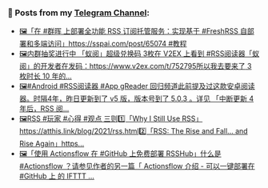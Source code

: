 ### 📰 Posts from my [Telegram Channel](https://t.me/s/aboutrss):
<!-- BLOG-POST-LIST:START -->
- [🖼「在 #群晖 上部署全功能 RSS 订阅托管服务：实现基于 #FreshRSS 自部署和多端访问」https://sspai.com/post/65074 #教程](https://t.me/aboutrss/960)
- [🖼内群抽奖进行中 「蚁阅」超级兑换码 3枚在 V2EX 上看到 #RSS阅读器「蚁阅」的开发者在发码：https://www.v2ex.com/t/752795所以我去要来了 3 枚时长 10 年的...](https://t.me/aboutrss/959)
- [🖼#Android #RSS阅读器 #App gReader 回归频道此前提及过这款安卓阅读器。时隔4年，昨日更新到了 v5 版，版本号到了 5.0.3 。详见 「中断更新 4 年后，RSS 阅...](https://t.me/aboutrss/958)
- [🖼RSS #玩家 #心得 #观点 三则1️⃣「Why I Still Use RSS」https://atthis.link/blog/2021/rss.html2️⃣「RSS: The Rise and Fall... and Rise Again」https...](https://t.me/aboutrss/957)
- [🖼「使用 Actionsflow 在 #GitHub 上免费部署 RSSHub」什么是 #Actionsflow ？请参见作者的另一篇「 Actionsflow 介绍 - 可以一键部署在 #GitHub 上 的 IFTTT ...](https://t.me/aboutrss/956)
<!-- BLOG-POST-LIST:END -->

<!--
**AboutRSS/AboutRSS** is a ✨ _special_ ✨ repository because its `README.md` (this file) appears on your GitHub profile.

Here are some ideas to get you started:

- 🔭 I’m currently working on ...
- 🌱 I’m currently learning ...
- 👯 I’m looking to collaborate on ...
- 🤔 I’m looking for help with ...
- 💬 Ask me about ...
- 📫 How to reach me: ...
- 😄 Pronouns: ...
- ⚡ Fun fact: ...
-->
